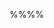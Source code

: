 <link rel="stylesheet" href="{{baseUrl}}/css/textbook.css">

<div class="website-content" id="all">

%%**<include src="../path.md" inline />**%%

<div id="title">

# <include src="text.md#title" inline />

</div>
<div id="main">

<include src="text.md#body" />

</div>
</div>